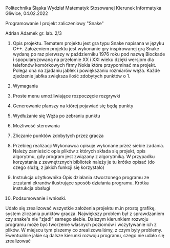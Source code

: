 Politechnika Śląska
Wydział Matematyk Stosowanej
Kierunek Informatyka
Gliwice, 04.02.2022



Programowanie I
projekt zaliczeniowy
"Snake"

Adrian Adamek gr. lab. 2/3














	







1. Opis projektu.
Tematem projektu jest gra typu Snake napisana w języku C++. Założeniem projektu jest wykonanie gry inspirowanej grą Snake wydaną po raz pierwszy w październiku 1976 roku pod nazwą Blockade i spopularyzowaną na przełomie XX i XXI wieku dzięki wersjom dla telefonów komórkowych firmy Nokia które przypominać ma projekt. Polega ona na zjadaniu jabłek i powiększaniu  rozmiarów węża. Każde zjedzenie jabłka zwiększa ilość zdobytych punktów o 1.

2. Wymagania 
1. Proste menu umożliwiające rozpoczęcie rozgrywki
2. Generowanie planszy na której pojawiać się będą punkty
3. Wydłużanie się Węża po zebraniu punktu
4. Możliwość sterowania 
5. Zliczanie punktów zdobytych przez gracza

3. Przebieg realizacji
Wykonawca opisuje wykonane przez siebie zadania. Należy zamieścić opis plików z których składa się projekt, opis algorytmu, gdy program jest związany z algorytmiką. W przypadku korzystania z zewnętrznych bibliotek należy je tu krótko opisać (do czego służą, z jakich funkcji się korzystało)
4. Instrukcja użytkownika 
Opis działania stworzonego programu ze zrzutami ekranów ilustrujące sposób działania programu. Krótka instrukcja obsługi
5. Podsumowanie i wnioski.

Udało się zrealizować wszystkie założenia projektu m.in prostą grafikę, system zliczania punktów gracza. Największy problem był z sprawdzaniem czy snake'a nie "zjadł" samego siebie. Dalszym kierunkiem rozwoju programu może być tworzenie własnych poziomów i wczytywanie ich z plików.
W miejscu tym piszemy co zrealizowaliśmy, z czym były problemy. Ewentualnie jakie są dalsze kierunki rozwoju programu, czego nie udało się zrealizować 

